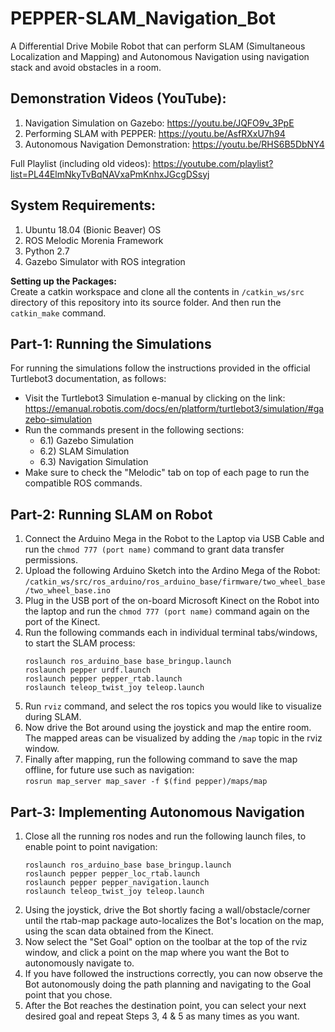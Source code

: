 # PEPPER-SLAM_Navigation_Bot
A Differential Drive Mobile Robot that can perform SLAM (Simultaneous Localization and Mapping) and Autonomous Navigation using navigation stack and avoid obstacles in a room.

## Demonstration Videos (YouTube):
1) Navigation Simulation on Gazebo: https://youtu.be/JQFO9v_3PpE
2) Performing SLAM with PEPPER: https://youtu.be/AsfRXxU7h94
3) Autonomous Navigation Demonstration: https://youtu.be/RHS6B5DbNY4

Full Playlist (including old videos): https://youtube.com/playlist?list=PL44ElmNkyTvBqNAVxaPmKnhxJGcgDSsyj

## System Requirements: ##
1) Ubuntu 18.04 (Bionic Beaver) OS
2) ROS Melodic Morenia Framework
3) Python 2.7
4) Gazebo Simulator with ROS integration

**Setting up the Packages:**<br/>
Create a catkin workspace and clone all the contents in `/catkin_ws/src` directory of this repository into its source folder. And then run the `catkin_make` command.

## Part-1: Running the Simulations ##
For running the simulations follow the instructions provided in the official Turtlebot3 documentation, as follows:
- Visit the Turtlebot3 Simulation e-manual by clicking on the link: https://emanual.robotis.com/docs/en/platform/turtlebot3/simulation/#gazebo-simulation
- Run the commands present in the following sections:
  - 6.1) Gazebo Simulation
  - 6.2) SLAM Simulation
  - 6.3) Navigation Simulation
- Make sure to check the "Melodic" tab on top of each page to run the compatible ROS commands.

## Part-2: Running SLAM on Robot ##
1) Connect the Arduino Mega in the Robot to the Laptop via USB Cable and run the `chmod 777 (port name)` command to grant data transfer permissions.
2) Upload the following Arduino Sketch into the Ardino Mega of the Robot: `/catkin_ws/src/ros_arduino/ros_arduino_base/firmware/two_wheel_base/two_wheel_base.ino`
3) Plug in the USB port of the on-board Microsoft Kinect on the Robot into the laptop and run the `chmod 777 (port name)` command again on the port of the Kinect.
4) Run the following commands each in individual terminal tabs/windows, to start the SLAM process:
   ```
   roslaunch ros_arduino_base base_bringup.launch
   roslaunch pepper urdf.launch
   roslaunch pepper pepper_rtab.launch
   roslaunch teleop_twist_joy teleop.launch
   ```
 5) Run `rviz` command, and select the ros topics you would like to visualize during SLAM.
 6) Now drive the Bot around using the joystick and map the entire room. The mapped areas can be visualized by adding the `/map` topic in the rviz window.
 7) Finally after mapping, run the following command to save the map offline, for future use such as navigation:  
    `rosrun map_server map_saver -f $(find pepper)/maps/map`

## Part-3: Implementing Autonomous Navigation ##
1) Close all the running ros nodes and run the following launch files, to enable point to point navigation:
    ```
    roslaunch ros_arduino_base base_bringup.launch
    roslaunch pepper pepper_loc_rtab.launch
    roslaunch pepper pepper_navigation.launch
    roslaunch teleop_twist_joy teleop.launch
    ```
2) Using the joystick, drive the Bot shortly facing a wall/obstacle/corner until the rtab-map package auto-localizes the Bot's location on the map, using the scan data obtained from the Kinect.
3) Now select the "Set Goal" option on the toolbar at the top of the rviz window, and click a point on the map where you want the Bot to autonomously navigate to.
4) If you have followed the instructions correctly, you can now observe the Bot autonomously doing the path planning and navigating to the Goal point that you chose.
5) After the Bot reaches the destination point, you can select your next desired goal and repeat Steps 3, 4 & 5 as many times as you want.
